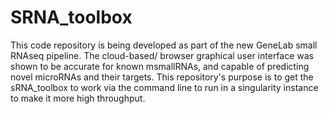 # SRNA_toolbox
This code repository is being developed as part of the new GeneLab small RNAseq pipeline. 
The cloud-based/ browser graphical user interface was shown to be accurate for known msmallRNAs, and capable of predicting novel microRNAs and their targets. 
This repository's purpose is to get the sRNA_toolbox to work via the command line to run in a singularity instance to make it more high throughput.

